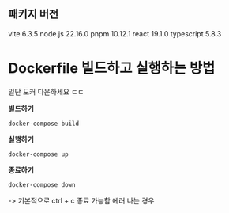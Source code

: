 ## 패키지 버전
vite 6.3.5
node.js 22.16.0
pnpm 10.12.1
react 19.1.0
typescript 5.8.3


# Dockerfile 빌드하고 실행하는 방법

일단 도커 다운하세요 ㄷㄷ

**빌드하기**
```ssh
docker-compose build
```

**실행하기**
```ssh
docker-compose up
```

**종료하기**
```ssh
docker-compose down
```

-> 기본적으로 ctrl + c 종료 가능함
에러 나는 경우